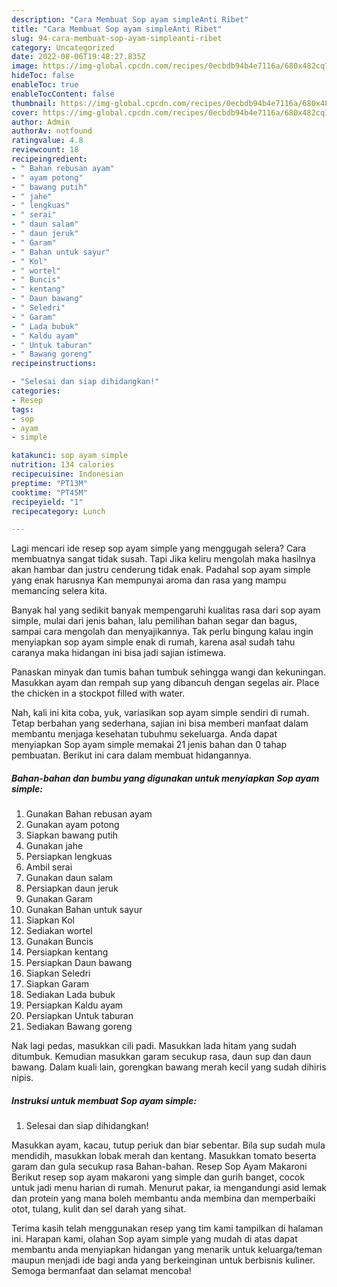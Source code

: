 ```yaml
---
description: "Cara Membuat Sop ayam simpleAnti Ribet"
title: "Cara Membuat Sop ayam simpleAnti Ribet"
slug: 94-cara-membuat-sop-ayam-simpleanti-ribet
category: Uncategorized
date: 2022-08-06T19:48:27.835Z
image: https://img-global.cpcdn.com/recipes/0ecbdb94b4e7116a/680x482cq70/sop-ayam-simple-foto-resep-utama.jpg
hideToc: false
enableToc: true
enableTocContent: false
thumbnail: https://img-global.cpcdn.com/recipes/0ecbdb94b4e7116a/680x482cq70/sop-ayam-simple-foto-resep-utama.jpg
cover: https://img-global.cpcdn.com/recipes/0ecbdb94b4e7116a/680x482cq70/sop-ayam-simple-foto-resep-utama.jpg
author: Admin
authorAv: notfound
ratingvalue: 4.8
reviewcount: 18
recipeingredient:
- " Bahan rebusan ayam"
- " ayam potong"
- " bawang putih"
- " jahe"
- " lengkuas"
- " serai"
- " daun salam"
- " daun jeruk"
- " Garam"
- " Bahan untuk sayur"
- " Kol"
- " wortel"
- " Buncis"
- " kentang"
- " Daun bawang"
- " Seledri"
- " Garam"
- " Lada bubuk"
- " Kaldu ayam"
- " Untuk taburan"
- " Bawang goreng"
recipeinstructions:

- "Selesai dan siap dihidangkan!"
categories:
- Resep
tags:
- sop
- ayam
- simple

katakunci: sop ayam simple 
nutrition: 134 calories
recipecuisine: Indonesian
preptime: "PT13M"
cooktime: "PT45M"
recipeyield: "1"
recipecategory: Lunch

---
```



Lagi mencari ide resep sop ayam simple yang menggugah selera? Cara membuatnya sangat tidak susah. Tapi Jika keliru mengolah maka hasilnya akan hambar dan justru cenderung tidak enak. Padahal sop ayam simple yang enak harusnya Kan mempunyai aroma dan rasa yang mampu memancing selera kita.


Banyak hal yang sedikit banyak mempengaruhi kualitas rasa dari sop ayam simple, mulai dari jenis bahan, lalu pemilihan bahan segar dan bagus, sampai cara mengolah dan menyajikannya. Tak perlu bingung kalau ingin menyiapkan sop ayam simple enak di rumah, karena asal sudah tahu caranya maka hidangan ini bisa jadi sajian istimewa.

Panaskan minyak dan tumis bahan tumbuk sehingga wangi dan kekuningan. Masukkan ayam dan rempah sup yang dibancuh dengan segelas air. Place the chicken in a stockpot filled with water.


Nah, kali ini kita coba, yuk, variasikan sop ayam simple sendiri di rumah. Tetap berbahan yang sederhana, sajian ini bisa memberi manfaat dalam membantu menjaga kesehatan tubuhmu sekeluarga. Anda dapat menyiapkan Sop ayam simple memakai 21 jenis bahan dan 0 tahap pembuatan. Berikut ini cara dalam membuat hidangannya.

<!--inarticleads1-->

##### Bahan-bahan dan bumbu yang digunakan untuk menyiapkan Sop ayam simple:

1. Gunakan  Bahan rebusan ayam
1. Gunakan  ayam potong
1. Siapkan  bawang putih
1. Gunakan  jahe
1. Persiapkan  lengkuas
1. Ambil  serai
1. Gunakan  daun salam
1. Persiapkan  daun jeruk
1. Gunakan  Garam
1. Gunakan  Bahan untuk sayur
1. Siapkan  Kol
1. Sediakan  wortel
1. Gunakan  Buncis
1. Persiapkan  kentang
1. Persiapkan  Daun bawang
1. Siapkan  Seledri
1. Siapkan  Garam
1. Sediakan  Lada bubuk
1. Persiapkan  Kaldu ayam
1. Persiapkan  Untuk taburan
1. Sediakan  Bawang goreng


Nak lagi pedas, masukkan cili padi. Masukkan lada hitam yang sudah ditumbuk. Kemudian masukkan garam secukup rasa, daun sup dan daun bawang. Dalam kuali lain, gorengkan bawang merah kecil yang sudah dihiris nipis. 

<!--inarticleads2-->

##### Instruksi untuk membuat Sop ayam simple:


1. Selesai dan siap dihidangkan!

Masukkan ayam, kacau, tutup periuk dan biar sebentar. Bila sup sudah mula mendidih, masukkan lobak merah dan kentang. Masukkan tomato beserta garam dan gula secukup rasa Bahan-bahan. Resep Sop Ayam Makaroni Berikut resep sop ayam makaroni yang simple dan gurih banget, cocok untuk jadi menu harian di rumah. Menurut pakar, ia mengandungi asid lemak dan protein yang mana boleh membantu anda membina dan memperbaiki otot, tulang, kulit dan sel darah yang sihat. 

Terima kasih telah menggunakan resep yang tim kami tampilkan di halaman ini. Harapan kami, olahan Sop ayam simple yang mudah di atas dapat membantu anda menyiapkan hidangan yang menarik untuk keluarga/teman maupun menjadi ide bagi anda yang berkeinginan untuk berbisnis kuliner. Semoga bermanfaat dan selamat mencoba!
